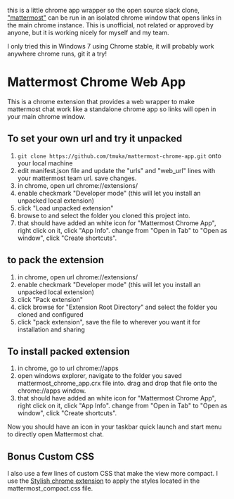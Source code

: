 this is a little chrome app wrapper so the open source slack clone, ["mattermost"](http://www.mattermost.com/) can be run in an isolated chrome window that opens links in the main chrome instance.
This is unofficial, not related or approved by anyone, but it is working nicely for myself and my team.

I only tried this in Windows 7 using Chrome stable, it will probably work anywhere chrome runs, git it a try!

# Mattermost Chrome Web App
This is a chrome extension that provides a web wrapper to make mattermost chat work like a standalone chrome app so links will open in your main chrome window.

## To set your own url and try it unpacked
1. `git clone https://github.com/tmuka/mattermost-chrome-app.git` onto your local machine
1. edit manifest.json file and update the "urls" and "web_url" lines with your mattermost team url. save changes.
1. in chrome, open url chrome://extensions/
2. enable checkmark "Developer mode" (this will let you install an unpacked local extension)
3. click "Load unpacked extension"
4. browse to and select the folder you cloned this project into.
5. that should have added an white icon for "Mattermost Chrome App", right click on it, click "App Info". change from "Open in Tab" to "Open as window", click "Create shortcuts".

## to pack the extension
1. in chrome, open url chrome://extensions/
2. enable checkmark "Developer mode" (this will let you install an unpacked local extension)
3. click "Pack extension"
4. click browse for "Extension Root Directory" and select the folder you cloned and configured
5. click "pack extension", save the file to wherever you want it for installation and sharing

## To install packed extension
1. in chrome, go to url chrome://apps
2. open windows explorer, navigate to the folder you saved mattermost_chrome_app.crx file into. drag and drop that file onto the chrome://apps window.
3. that should have added an white icon for "Mattermost Chrome App", right click on it, click "App Info". change from "Open in Tab" to "Open as window", click "Create shortcuts".

Now you should have an icon in your taskbar quick launch and start menu to directly open Mattermost chat.

## Bonus Custom CSS
I also use a few lines of custom CSS that make the view more compact. I use the [Stylish chrome extension](https://chrome.google.com/webstore/detail/stylish/fjnbnpbmkenffdnngjfgmeleoegfcffe?utm_source=chrome-app-launcher-info-dialog) to apply the styles located in the mattermost_compact.css file.
